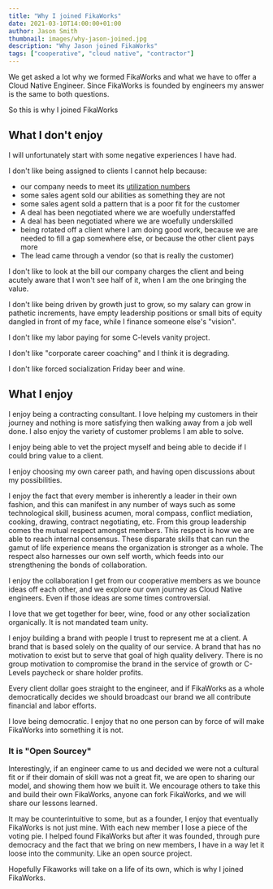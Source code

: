 ```yaml
---
title: "Why I joined FikaWorks"
date: 2021-03-10T14:00:00+01:00
author: Jason Smith
thumbnail: images/why-jason-joined.jpg
description: "Why Jason joined FikaWorks"
tags: ["cooperative", "cloud native", "contractor"]
---
```


We get asked a lot why we formed FikaWorks and what we have to offer a Cloud Native Engineer.
Since FikaWorks is founded by engineers my answer is the same to both questions.

So this is why I joined FikaWorks

## What I don't enjoy

I will unfortunately start with some negative experiences I have had.

I don't like being assigned to clients I cannot help because:
- our company needs to meet its [utilization numbers](consultancy-utilization)
- some sales agent sold our abilities as something they are not 
- some sales agent sold a pattern that is a poor fit for the customer
- A deal has been negotiated where we are woefully understaffed
- A deal has been negotiated where we are woefully underskilled
- being rotated off a client where I am doing good work,
because we are needed to fill a gap somewhere else, or because the other client pays more
- The lead came through a vendor (so that is really the customer)

I don't like to look at the bill our company charges the client and being acutely
aware that I won't see half of it, when I am the one bringing the value.

I don't like being driven by growth just to grow, so my salary can grow in pathetic increments,
have empty leadership positions or small bits of equity dangled in front of my face, 
while I finance someone else's "vision".

I don't like my labor paying for some C-levels vanity project.

I don't like "corporate career coaching" and I think it is degrading.

I don't like forced socialization Friday beer and wine.

## What I enjoy

I enjoy being a contracting consultant.
I love helping my customers in their journey and nothing is more satisfying
then walking away from a job well done. I also enjoy the variety of customer 
problems I am able to solve.

I enjoy being able to vet the project myself and being able to decide if I could bring
value to a client.

I enjoy choosing my own career path, and having open discussions about my possibilities.

I enjoy the fact that every member is inherently a leader in their own fashion, and 
this can manifest in any number of ways such as
some technological skill, business acumen, moral compass, 
conflict mediation, cooking, drawing, contract negotiating, etc. 
From this group leadership comes the mutual respect amongst members.
This respect is how we are able to reach internal consensus. These disparate
skills that can run the gamut of life experience means the organization is stronger 
as a whole.
The respect also harnesses our own self worth, which feeds into our strengthening the
bonds of collaboration.

I enjoy the collaboration I get from our cooperative members as we bounce 
ideas off each other, and we explore our own journey as Cloud Native engineers.
Even if those ideas are some times controversial.

I love that we get together for beer, wine, food or any other socialization
organically. It is not mandated team unity.

I enjoy building a brand with people I trust to represent me at a client. 
A brand that is based solely on the quality of our service. 
A brand that has no motivation to exist but to serve
that goal of high quality delivery. 
There is no group motivation to compromise the brand in the service
of growth or C-Levels paycheck or share holder profits.

Every client dollar goes straight to the engineer, and if FikaWorks as a whole democratically
decides we should broadcast our brand we all contribute financial and labor efforts.

I love being democratic. I enjoy that no one person can by force of will make FikaWorks
into something it is not.

### It is "Open Sourcey"

Interestingly, if an engineer came to us and decided we were not a cultural fit or if their
domain of skill was not a great fit, we are open to sharing our model,
and showing them how we built it. We encourage others to take this and build their own 
FikaWorks, anyone can fork FikaWorks, and we will share our lessons learned.

It may be counterintuitive to some, but as a founder, I enjoy that eventually FikaWorks is not just
mine. With each new member I lose a piece of the voting pie. I helped found FikaWorks but after it
was founded, through pure democracy and the fact that we bring on new members, I have in a way
let it loose into the community. Like an open source project.

Hopefully Fikaworks will take on a life of its own, which is why I joined FikaWorks.
